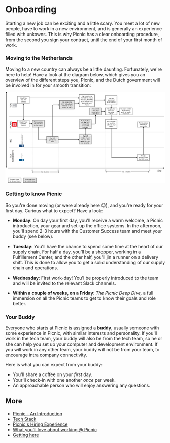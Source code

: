 # Onboarding

Starting a new job can be exciting and a little scary. You meet a lot of new people, have to work in a new environment, and is generally an experience filled with unkowns. This is why Picnic has a clear onboarding procedure, from the second you sign your contract, until the end of your first month of work.

### Moving to the Netherlands

Moving to a new country can always be a little daunting. Fortunately, we're here to help! Have a look at the diagram below, which gives you an overview of the different steps you, Picnic, and the Dutch government will be involved in for your smooth transition: 

![Checklist](Images/checklist.png)

### Getting to know Picnic

So you're done moving (or were already here 😉), and you're ready for your first day. Curious what to expect? Have a look:

- **Monday**: On day  your first day, you'll receive a warm welcome, a Picnic introduction, your gear and set-up the office systems. In the afternoon, you'll spend 2-3 hours with the Customer Success team and meet your buddy (see below).

- **Tuesday**: You'll have the chance to spend some time at the heart of our supply chain. For half a day, you'll be a shopper, working in a Fulfillement Center, and the other half, you'll jin a runner on a delivery shift. This is done to allow you to get a solid understanding of our supply chain and operations.

- **Wednesday**: First work-day! You'l be properly introduced to the team and will be invited to the relevant Slack channels.

- **Within a couple of weeks, on a Friday**:  _The Picnic Deep Dive,_ a full immersion on all the Picnic teams to get to know their goals and role better.

### Your Buddy

Everyone who starts at Picnic is assigned a **buddy**, usually someone with some experience in Picnic, with similar interests and personality. If you'll work in the tech team, your buddy will also be from the tech team, so he or she can help you set up your computer and development environment. If you will work in any other team, your buddy will not be from your team, to encourage intra company connectivity.

Here is what you can expect from your buddy:

- You'll share a coffee on your _first_ day.
- Your'll check-in with one another _once_ per week.
- An approachable person who will enjoy answering any questions.

## More

- [Picnic - An Introduction](Intro.md)
- [Tech Stack](Tech_Stack.md)
- [Picnic's Hiring Experience](Hiring_Process.md)
- [What you'll love about working @ Picnic](What_love_Picnic.md)
- [Getting here](map.md)